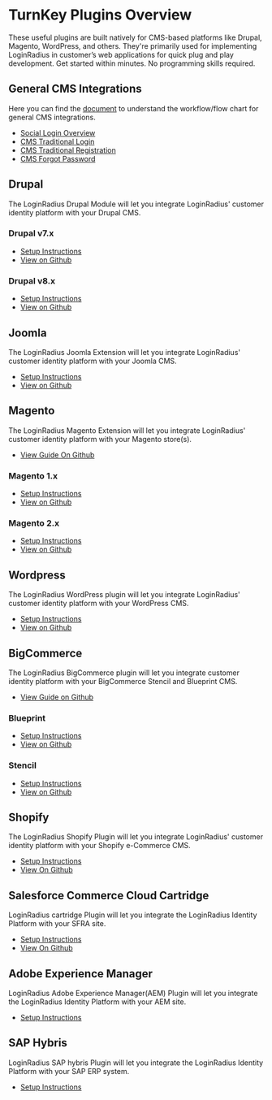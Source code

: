 # TurnKey Plugins Overview




These useful plugins are built natively for CMS-based platforms like Drupal, Magento, WordPress, and others. They're primarily used for implementing LoginRadius in customer’s web applications for quick plug and play development. Get started within minutes. No programming skills required.


## General CMS Integrations

Here you can find the [document](https://www.loginradius.com/legacy/docs/api/v2/deployment/turn-key-plugins/general-cms-integrations) to understand the workflow/flow chart for general CMS integrations.

- [Social Login Overview](https://www.loginradius.com/legacy/docs/api/v2/deployment/turn-key-plugins/general-cms-integrations#socialloginoverview1)
- [CMS Traditional Login](https://www.loginradius.com/legacy/docs/api/v2/deployment/turn-key-plugins/general-cms-integrations#cmstraditionallogin2)
- [CMS Traditional Registration](https://www.loginradius.com/legacy/docs/api/v2/deployment/turn-key-plugins/general-cms-integrations#cmstraditionalregistration4)
- [CMS Forgot Password](https://www.loginradius.com/legacy/docs/api/v2/deployment/turn-key-plugins/general-cms-integrations#cmsforgotpassword6)

## Drupal 

The LoginRadius Drupal Module will let you integrate LoginRadius' customer identity platform with your Drupal CMS. 

### Drupal v7.x

- [Setup Instructions](https://www.loginradius.com/legacy/docs/api/v2/deployment/turn-key-plugins/drupal-v7-x-customer-identity-module-instructions)
- [View on Github](https://github.com/LoginRadius/drupal-identity-module/tree/master/drupal-7)

### Drupal v8.x

- [Setup Instructions](https://www.loginradius.com/legacy/docs/api/v2/deployment/turn-key-plugins/drupal-v8-x-customer-identity-module-instructions)
- [View on Github](https://github.com/LoginRadius/drupal-identity-module/tree/master/drupal-8)

## Joomla 

The LoginRadius Joomla Extension will let you integrate LoginRadius' customer identity platform with your Joomla CMS.

- [Setup Instructions](https://www.loginradius.com/legacy/docs/api/v2/deployment/turn-key-plugins/joomla-v2-x-and-v3-x-customer-identity-module-instructions)
- [View on Github](https://github.com/LoginRadius/joomla-identity-extension)

## Magento 

The LoginRadius Magento Extension will let you integrate LoginRadius' customer identity platform with your Magento store(s).

- [View Guide On Github](https://github.com/LoginRadius/magento-identity-extension/blob/master/README.md)

### Magento 1.x

- [Setup Instructions](https://www.loginradius.com/legacy/docs/api/v2/deployment/turn-key-plugins/magento-1-x-extension)
- [View on Github](https://github.com/LoginRadius/magento-identity-extension/tree/master/magento1.x)

### Magento 2.x

- [Setup Instructions](https://www.loginradius.com/legacy/docs/api/v2/deployment/turn-key-plugins/magento-2-x-extension)
- [View on Github](https://github.com/LoginRadius/magento-identity-extension/tree/master/magento2.x)

## Wordpress 

The LoginRadius WordPress plugin will let you integrate LoginRadius' customer identity platform with your WordPress CMS.

- [Setup Instructions](https://www.loginradius.com/legacy/docs/api/v2/deployment/turn-key-plugins/wordpress-2-x-plugin)
- [View on Github](https://github.com/LoginRadius/wordpress-identity-plugin)

## BigCommerce 

The LoginRadius BigCommerce plugin will let you integrate customer identity platform with your  BigCommerce Stencil and Blueprint CMS.

- [View Guide on Github](https://github.com/LoginRadius/bigcommerce-identity-plugin/blob/master/README.md)

### Blueprint

- [Setup Instructions](https://www.loginradius.com/legacy/docs/api/v2/deployment/turn-key-plugins/bigcommerce-blueprint-plugin)
- [View on Github](https://github.com/LoginRadius/bigcommerce-identity-plugin/tree/master/bigcommerce-blueprint-package)

### Stencil

- [Setup Instructions](https://www.loginradius.com/legacy/docs/api/v2/deployment/turn-key-plugins/bigcommerce-stencil-plugin)
- [View on Github](https://github.com/LoginRadius/bigcommerce-identity-plugin/tree/master/bigcommerce-stencil-package)

## Shopify

The LoginRadius Shopify Plugin will let you integrate LoginRadius' customer identity platform with your Shopify e-Commerce CMS.

- [Setup Instructions](https://www.loginradius.com/legacy/docs/api/v2/deployment/turn-key-plugins/shopify-multipass-integration)
- [View On Github](https://github.com/LoginRadius/shopify-identity-plugin)

## Salesforce Commerce Cloud Cartridge

LoginRadius cartridge Plugin will let you integrate the LoginRadius Identity Platform with your SFRA site.

- [Setup Instructions](https://www.loginradius.com/legacy/docs/libraries/turn-key-plugins/salesforce-commerce-cloud-cartridge/#turnkey-plugins-overview)
- [View On Github](https://github.com/LoginRadius/sfcc-identity-plugin)

## Adobe Experience Manager

LoginRadius Adobe Experience Manager(AEM) Plugin will let you integrate the LoginRadius Identity Platform with your AEM site.

- [Setup Instructions](https://www.loginradius.com/legacy/docs/libraries/turn-key-plugins/aem-Integration/#overview0)


## SAP Hybris

 LoginRadius SAP hybris Plugin will let you integrate the LoginRadius Identity Platform with your SAP ERP system.

- [Setup Instructions](https://www.loginradius.com/legacy/docs/libraries/turn-key-plugins/hybris-Integration/#overview0)

